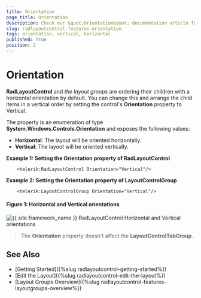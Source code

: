 ```yaml
---
title: Orientation
page_title: Orientation
description: Check our &quot;Orientation&quot; documentation article for the RadLayoutControl {{ site.framework_name }} control.
slug: radlayoutcontrol-features-orientation
tags: orientation, vertical, horizontal
published: True
position: 2
---
```


# Orientation

__RadLayoutControl__ and _the _layout groups__ are ordering their children with a horizontal orientation by default. You can change this and arrange the child items in a vertical order by setting the control's __Orientation__ property to Vertical. 

The property is an enumeration of type __System.Windows.Controls.Orientation__ and exposes the following values:
* __Horizontal__: The layout will be oriented horizontally.
* __Vertical__: The layout will be oriented vertically.

__Example 1: Setting the Orientation property of RadLayoutControl__
```XAML
	<telerik:RadLayoutControl Orientation="Vertical"/>
```
	
__Example 2: Setting the Orientation property of LayoutControlGroup__
```XAML
	<telerik:LayoutControlGroup Orientation="Vertical"/>
```

#### __Figure 1: Horizontal and Vertical orientations__  
![{{ site.framework_name }} RadLayoutControl Horizontal and Vertical orientations](images/layoutcontrol-features-orientation-01.png)
		
> The __Orientation__ property doesn't affect the __LayoutControlTabGroup__.
	
## See Also
* [Getting Started]({%slug radlayoutcontrol-getting-started%})
* [Edit the Layout]({%slug radlayoutcontrol-edit-the-layout%})
* [Layout Groups Overview]({%slug radlayoutcontrol-features-layoutgroups-overview%})
